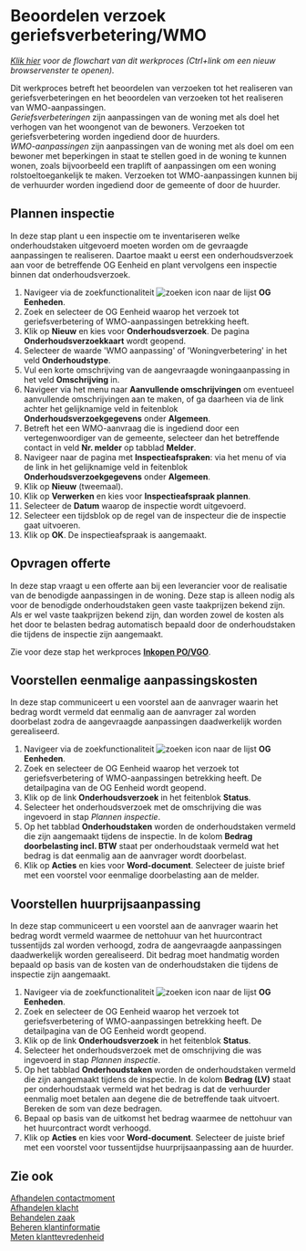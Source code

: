 # Beoordelen verzoek geriefsverbetering/WMO

*[Klik hier](https://cegeka-dsabestpracticeprocessen.mavimcloud.com//Portal/code?id=2b5&view=Chart&maximize=true) voor de flowchart van dit werkproces (Ctrl+link om een nieuw browservenster te openen).*

Dit werkproces betreft het beoordelen van verzoeken tot het realiseren van geriefsverbeteringen en het beoordelen van verzoeken tot het realiseren van WMO-aanpassingen.  
*Geriefsverbeteringen* zijn aanpassingen van de woning met als doel het verhogen van het woongenot van de bewoners. Verzoeken tot geriefsverbetering worden ingediend door de huurders.   
*WMO-aanpassingen* zijn aanpassingen van de woning met als doel om een bewoner met beperkingen in staat te stellen goed in de woning te kunnen wonen, zoals bijvoorbeeld een traplift of aanpassingen om een woning rolstoeltoegankelijk te maken. Verzoeken tot WMO-aanpassingen kunnen bij de verhuurder worden ingediend door de gemeente of door de huurder. 

## Plannen inspectie

In deze stap plant u een inspectie om te inventariseren welke onderhoudstaken uitgevoerd moeten worden om de gevraagde aanpassingen te realiseren. Daartoe maakt u eerst een onderhoudsverzoek aan voor de betreffende OG Eenheid en plant vervolgens een inspectie binnen dat onderhoudsverzoek. 
1. Navigeer via de zoekfunctionaliteit ![zoeken icon](/assets/images/zoeken.png "zoeken icon") naar de lijst **OG Eenheden**.
2. Zoek en selecteer de OG Eenheid waarop het verzoek tot geriefsverbetering of WMO-aanpassingen betrekking heeft. 
3. Klik op **Nieuw** en kies voor **Onderhoudsverzoek**. De pagina **Onderhoudsverzoekkaart** wordt geopend. 
4. Selecteer de waarde 'WMO aanpassing' of 'Woningverbetering' in het veld **Onderhoudstype**.
5. Vul een korte omschrijving van de aangevraagde woningaanpassing in het veld **Omschrijving** in. 
6. Navigeer via het menu naar **Aanvullende omschrijvingen** om eventueel aanvullende omschrijvingen aan te maken, of ga daarheen via de link achter het gelijknamige veld in feitenblok **Onderhoudsverzoekgegevens** onder **Algemeen**. 
7. Betreft het een WMO-aanvraag die is ingediend door een vertegenwoordiger van de gemeente, selecteer dan het betreffende contact in veld **Nr. melder** op tabblad **Melder**. 
8. Navigeer naar de pagina met **Inspectieafspraken**: via het menu of via de link in het gelijknamige veld in feitenblok **Onderhoudsverzoekgegevens** onder **Algemeen**.  
9. Klik op **Nieuw** (tweemaal).
10. Klik op **Verwerken** en kies voor **Inspectieafspraak plannen**. 
11. Selecteer de **Datum** waarop de inspectie wordt uitgevoerd. 
12. Selecteer een tijdsblok op de regel van de inspecteur die de inspectie gaat uitvoeren. 
13. Klik op **OK**. De inspectieafspraak is aangemaakt. 

## Opvragen offerte

In deze stap vraagt u een offerte aan bij een leverancier voor de realisatie van de benodigde aanpassingen in de woning. Deze stap is alleen nodig als voor de benodigde onderhoudstaken geen vaste taakprijzen bekend zijn. Als er wel vaste taakprijzen bekend zijn, dan worden zowel de kosten als het door te belasten bedrag automatisch bepaald door de onderhoudstaken die tijdens de inspectie zijn aangemaakt. 

Zie voor deze stap het werkproces **[Inkopen PO/VGO](../inkopen-PO-VGO/)**.

## Voorstellen eenmalige aanpassingskosten

In deze stap communiceert u een voorstel aan de aanvrager waarin het bedrag wordt vermeld dat eenmalig aan de aanvrager zal worden doorbelast zodra de aangevraagde aanpassingen daadwerkelijk worden gerealiseerd. 
1. Navigeer via de zoekfunctionaliteit ![zoeken icon](/assets/images/zoeken.png "zoeken icon") naar de lijst **OG Eenheden**.
2. Zoek en selecteer de OG Eenheid waarop het verzoek tot geriefsverbetering of WMO-aanpassingen betrekking heeft. De detailpagina van de OG Eenheid wordt geopend. 
3. Klik op de link **Onderhoudsverzoek** in het feitenblok **Status**. 
4. Selecteer het onderhoudsverzoek met de omschrijving die was ingevoerd in stap *Plannen inspectie*. 
5. Op het tabblad **Onderhoudstaken** worden de onderhoudstaken vermeld die zijn aangemaakt tijdens de inspectie. In de kolom **Bedrag doorbelasting incl. BTW** staat per onderhoudstaak vermeld wat het bedrag is dat eenmalig aan de aanvrager wordt doorbelast. 
6. Klik op **Acties** en kies voor **Word-document**. Selecteer de juiste brief met een voorstel voor eenmalige doorbelasting aan de melder.

## Voorstellen huurprijsaanpassing

In deze stap communiceert u een voorstel aan de aanvrager waarin het bedrag wordt vermeld waarmee de nettohuur van het huurcontract tussentijds zal worden verhoogd, zodra de aangevraagde aanpassingen daadwerkelijk worden gerealiseerd. Dit bedrag moet handmatig worden bepaald op basis van de kosten van de onderhoudstaken die tijdens de inspectie zijn aangemaakt. 
1. Navigeer via de zoekfunctionaliteit ![zoeken icon](/assets/images/zoeken.png "zoeken icon") naar de lijst **OG Eenheden**.  
2. Zoek en selecteer de OG Eenheid waarop het verzoek tot geriefsverbetering of WMO-aanpassingen betrekking heeft. De detailpagina van de OG Eenheid wordt geopend. 
3. Klik op de link **Onderhoudsverzoek** in het feitenblok **Status**. 
4. Selecteer het onderhoudsverzoek met de omschrijving die was ingevoerd in stap *Plannen inspectie*. 
5. Op het tabblad **Onderhoudstaken** worden de onderhoudstaken vermeld die zijn aangemaakt tijdens de inspectie. In de kolom **Bedrag (LV)** staat per onderhoudstaak vermeld wat het bedrag is dat de verhuurder eenmalig moet betalen aan degene die de betreffende taak uitvoert. Bereken de som van deze bedragen. 
6. Bepaal op basis van de uitkomst het bedrag waarmee de nettohuur van het huurcontract wordt verhoogd.  
7. Klik op **Acties** en kies voor **Word-document**. Selecteer de juiste brief met een voorstel voor tussentijdse huurprijsaanpassing aan de huurder.

## Zie ook

[Afhandelen contactmoment](../afhandelen-contactmoment/)  
[Afhandelen klacht](../afhandelen-klacht/)  
[Behandelen zaak](../behandelen-zaak/)  
[Beheren klantinformatie](../beheren-klantinformatie/)  
[Meten klanttevredenheid](../meten-klanttevredenheid/)
